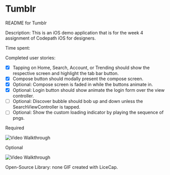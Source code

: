 # Tumblr

README for Tumblr

Description:
This is an iOS demo application that is for the week 4 assignment of Codepath iOS for designers.

Time spent: 

Completed user stories:

* [x] Tapping on Home, Search, Account, or Trending should show the respective screen and highlight the tab bar button.
* [x] Compose button should modally present the compose screen.
* [x] Optional: Compose screen is faded in while the buttons animate in.
* [x] Optional: Login button should show animate the login form over the view controller.
* [ ] Optional: Discover bubble should bob up and down unless the SearchViewController is tapped.
* [ ] Optional: Show the custom loading indicator by playing the sequence of pngs.

Required

![Video Walkthrough](carousel_required.gif?raw=true)

Optional

![Video Walkthrough](carousel_optional.gif?raw=true)

Open-Source Library: none
GIF created with LiceCap.








